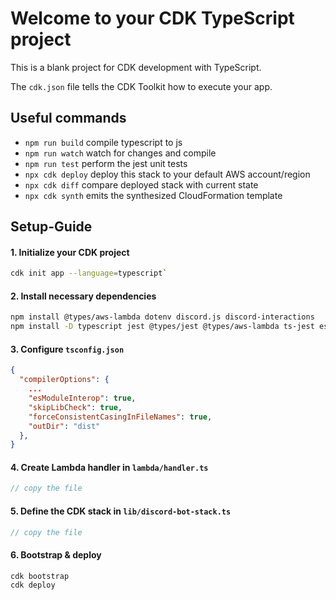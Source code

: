 # Welcome to your CDK TypeScript project

This is a blank project for CDK development with TypeScript.

The `cdk.json` file tells the CDK Toolkit how to execute your app.

## Useful commands

* `npm run build`   compile typescript to js
* `npm run watch`   watch for changes and compile
* `npm run test`    perform the jest unit tests
* `npx cdk deploy`  deploy this stack to your default AWS account/region
* `npx cdk diff`    compare deployed stack with current state
* `npx cdk synth`   emits the synthesized CloudFormation template


## Setup-Guide
#### 1. Initialize your CDK project
```bash
cdk init app --language=typescript`
```
#### 2. Install necessary dependencies
```bash
npm install @types/aws-lambda dotenv discord.js discord-interactions 
npm install -D typescript jest @types/jest @types/aws-lambda ts-jest esbuild
```
#### 3. Configure `tsconfig.json`
```json
{
  "compilerOptions": {
    ...
    "esModuleInterop": true,
    "skipLibCheck": true,
    "forceConsistentCasingInFileNames": true,
    "outDir": "dist"
  },
}
```
#### 4. Create Lambda handler in `lambda/handler.ts`
```typescript
// copy the file
```

#### 5. Define the CDK stack in `lib/discord-bot-stack.ts`
```typescript
// copy the file
```

#### 6. Bootstrap & deploy
```bash
cdk bootstrap
cdk deploy
```

